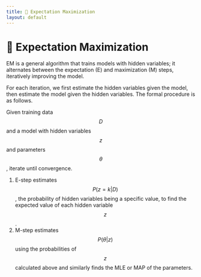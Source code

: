 ```yaml
---
title: 🎉 Expectation Maximization
layout: default
---
```


# 🎉 Expectation Maximization

EM is a general algorithm that trains models with hidden variables; it alternates between the expectation (E) and maximization (M) steps, iteratively improving the model.

For each iteration, we first estimate the hidden variables given the model, then estimate the model given the hidden variables. The formal procedure is as follows.

Given training data $$D$$ and a model with hidden variables $$z$$ and parameters $$\theta$$, iterate until convergence.
1. E-step estimates $$P(z = k \vert D)$$, the probability of hidden variables being a specific value, to find the expected value of each hidden variable $$z$$.
2. M-step estimates $$P(\theta \vert z)$$ using the probabilities of $$z$$ calculated above and similarly  finds the MLE or MAP of the parameters.